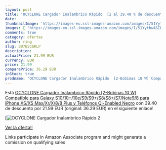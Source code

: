 ```yaml
---
layout: post
title: 'OCYCLONE Cargador Inalambrico Rápido  [2 al 39.40 % de descuento'
date: 
thumbnailImage: 'https://images-eu.ssl-images-amazon.com/images/I/51YytbwASIL._SL200_.jpg'
images: [ 'https://images-eu.ssl-images-amazon.com/images/I/51YytbwASIL._SL200_.jpg' ]
comments: true
category: ofertas
author: ring
slug: B07BSCGRLP
description:
actualPrice: 21.99 EUR
currency: EUR
price: 21.99
comparePrice: 36.29 EUR
inStock: true
prodname: 'OCYCLONE Cargador Inalambrico Rápido  [2-Bobinas 10 W] Compatible para Galaxy S10/10+/10e/S9/S9+/S8/S8+/S7/Note9/8  para iPhone XS/XS Max/Xr/X/8/8 Plus y Teléfonos Qi-Enabled  Negro'
---
```


Está [OCYCLONE Cargador Inalambrico Rápido  [2-Bobinas 10 W] Compatible para Galaxy S10/10+/10e/S9/S9+/S8/S8+/S7/Note9/8  para iPhone XS/XS Max/Xr/X/8/8 Plus y Teléfonos Qi-Enabled  Negro](https://www.amazon.es/dp/B07BSCGRLP/?tag=tolees-21) con 39.40 de descuento por 21.99 EUR (original: 36.29 EUR) en el siguiente enlace!

[![OCYCLONE Cargador Inalambrico Rápido  [2](https://images-eu.ssl-images-amazon.com/images/I/51YytbwASIL._SL200_.jpg)](https://www.amazon.es/dp/B07BSCGRLP/?tag=tolees-21)

[Ver la oferta!!](https://www.amazon.es/dp/B07BSCGRLP/?tag=tolees-21)

Links participate in Amazon Associate program and might generate a comission on qualifying sales


